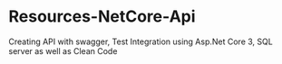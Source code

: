 # Resources-NetCore-Api
Creating API with swagger, Test Integration using Asp.Net Core 3, SQL server as well as Clean Code
